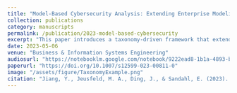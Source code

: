 ```yaml
---
title: "Model-Based Cybersecurity Analysis: Extending Enterprise Modeling to Critical Infrastructure Cybersecurity"
collection: publications
category: manuscripts
permalink: /publication/2023-model-based-cybersecurity
excerpt: "This paper introduces a taxonomy-driven framework that extends enterprise modeling to analyze cybersecurity in critical infrastructures. It addresses cyber-physical dependencies, vulnerability assessment, and cascading failure analysis to enhance resilience in complex systems."
date: 2023-05-06
venue: "Business & Information Systems Engineering"
audiosurl: "https://notebooklm.google.com/notebook/9222ead8-1b1a-4893-b464-016b369bdf35/audio"
paperurl: "https://doi.org/10.1007/s12599-023-00811-0"
image: "/assets/figure/TaxonomyExample.png"
citation: "Jiang, Y., Jeusfeld, M. A., Ding, J., & Sandahl, E. (2023). 'Model-Based Cybersecurity Analysis: Extending Enterprise Modeling to Critical Infrastructure Cybersecurity.' *Business & Information Systems Engineering*, 65(6), 643–676."
---
```


